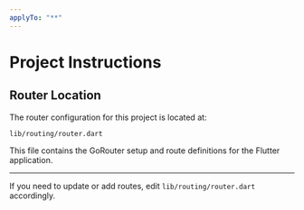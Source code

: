 ```yaml
---
applyTo: "**"
---
```


# Project Instructions

## Router Location

The router configuration for this project is located at:

`lib/routing/router.dart`

This file contains the GoRouter setup and route definitions for the Flutter application.

---

If you need to update or add routes, edit `lib/routing/router.dart` accordingly.

